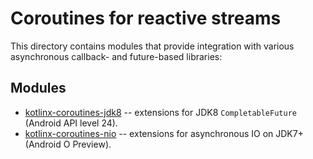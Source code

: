 # Coroutines for reactive streams

This directory contains modules that provide integration with various asynchronous callback- and future-based libraries:

## Modules

* [kotlinx-coroutines-jdk8](kotlinx-coroutines-jdk8) -- extensions for JDK8 `CompletableFuture` (Android API level 24).
* [kotlinx-coroutines-nio](kotlinx-coroutines-nio) -- extensions for asynchronous IO on JDK7+ (Android O Preview).

